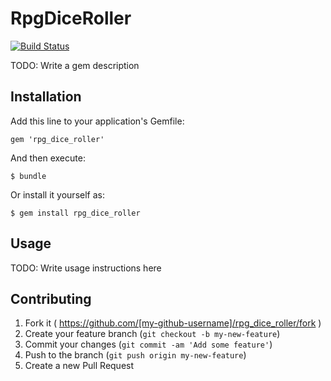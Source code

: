 # RpgDiceRoller

[![Build Status](https://travis-ci.org/William-Imm/rpg_dice_roller.svg?branch=testing)](https://travis-ci.org/William-Imm/rpg_dice_roller)

TODO: Write a gem description

## Installation

Add this line to your application's Gemfile:

    gem 'rpg_dice_roller'

And then execute:

    $ bundle

Or install it yourself as:

    $ gem install rpg_dice_roller

## Usage

TODO: Write usage instructions here

## Contributing

1. Fork it ( https://github.com/[my-github-username]/rpg_dice_roller/fork )
2. Create your feature branch (`git checkout -b my-new-feature`)
3. Commit your changes (`git commit -am 'Add some feature'`)
4. Push to the branch (`git push origin my-new-feature`)
5. Create a new Pull Request
